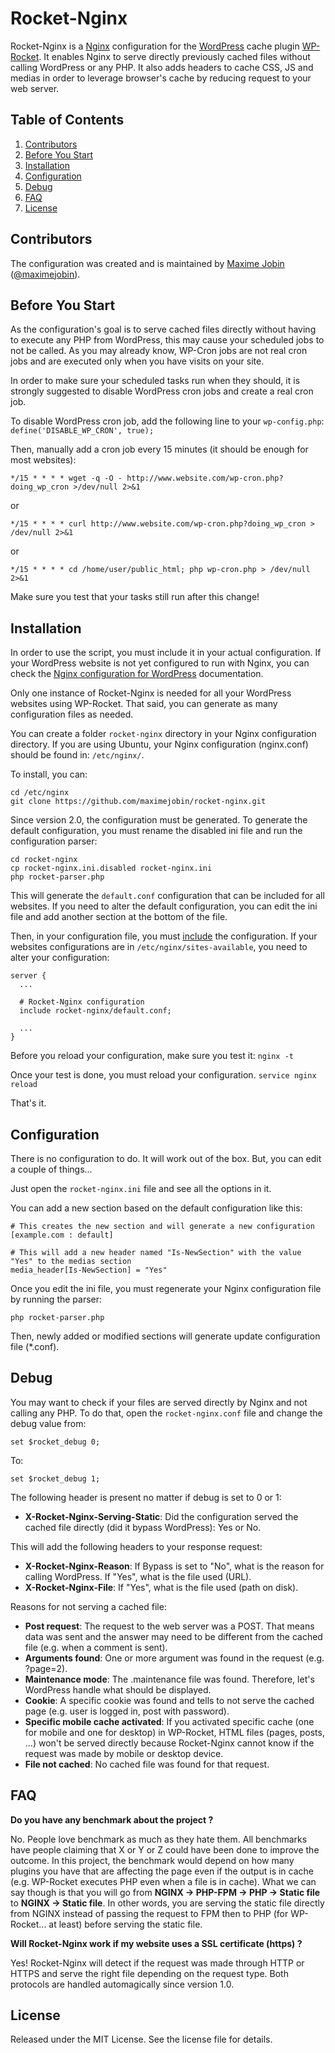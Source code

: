Rocket-Nginx
============

Rocket-Nginx is a [Nginx](http://nginx.org) configuration for the [WordPress](http://wordpress.org) cache plugin [WP-Rocket](http://wp-rocket.me). It enables Nginx to serve directly previously cached files without calling WordPress or any PHP. It also adds headers to cache CSS, JS and medias in order to leverage browser's cache by reducing request to your web server.

## <a name='toc'>Table of Contents</a>

  1. [Contributors](#contributors)
  1. [Before You Start](#before)
  1. [Installation](#installation)
  1. [Configuration](#configuration)
  1. [Debug](#debug)
  1. [FAQ](#css)
  1. [License](#license)

## <a name='contributors'>Contributors</a>

The configuration was created and is maintained by [Maxime Jobin](http://www.maximejobin.com) ([@maximejobin](http://twitter.com/maximejobin)).

## <a name='before'>Before You Start</a>
As the configuration's goal is to serve cached files directly without having to execute any PHP from WordPress, this may cause your scheduled jobs to not be called.  As you may already know, WP-Cron jobs are not real cron jobs and are executed only when you have visits on your site.

In order to make sure your scheduled tasks run when they should, it is strongly suggested to disable WordPress cron jobs and create a real cron job.

To disable WordPress cron job, add the following line to your `wp-config.php`:
`define('DISABLE_WP_CRON', true);`

Then, manually add a cron job every 15 minutes (it should be enough for most websites):

`*/15 * * * * wget -q -O - http://www.website.com/wp-cron.php?doing_wp_cron >/dev/null 2>&1`

or

`*/15 * * * * curl http://www.website.com/wp-cron.php?doing_wp_cron > /dev/null 2>&1`

or

`*/15 * * * * cd /home/user/public_html; php wp-cron.php > /dev/null 2>&1`

Make sure you test that your tasks still run after this change!

## <a name='installation'>Installation</a>

In order to use the script, you must include it in your actual configuration.  If your WordPress website is not yet configured to run with Nginx, you can check the [Nginx configuration for WordPress](https://github.com/maximejobin/rocket-nginx/wiki/Nginx-configuration-for-WordPress) documentation.

Only one instance of Rocket-Nginx is needed for all your WordPress websites using WP-Rocket. That said, you can generate as many configuration files as needed.

You can create a folder `rocket-nginx` directory in your Nginx configuration directory. If you are using Ubuntu, your Nginx configuration (nginx.conf) should be found in: `/etc/nginx/`.

To install, you can:
  ```
  cd /etc/nginx
  git clone https://github.com/maximejobin/rocket-nginx.git
  ```

Since version 2.0, the configuration must be generated. To generate the default configuration, you must rename the disabled ini file and run the configuration parser:
```
cd rocket-nginx
cp rocket-nginx.ini.disabled rocket-nginx.ini
php rocket-parser.php
```
This will generate the `default.conf` configuration that can be included for all websites.  If you need to alter the default configuration, you can edit the ini file and add another section at the bottom of the file.

Then, in your configuration file, you must [include](http://nginx.org/en/docs/ngx_core_module.html#include) the configuration. If your websites configurations are in `/etc/nginx/sites-available`, you need to alter your configuration:

```
server {
  ...
  
  # Rocket-Nginx configuration
  include rocket-nginx/default.conf;
  
  ...
}
```

Before you reload your configuration, make sure you test it:
`nginx -t`

Once your test is done, you must reload your configuration.
`service nginx reload`

That's it.

## <a name='configuration'>Configuration</a>
There is no configuration to do.  It will work out of the box.  But, you can edit a couple of things...

Just open the `rocket-nginx.ini` file and see all the options in it.

You can add a new section based on the default configuration like this:
```
# This creates the new section and will generate a new configuration
[example.com : default]

# This will add a new header named "Is-NewSection" with the value "Yes" to the medias section
media_header[Is-NewSection] = "Yes"
```

Once you edit the ini file, you must regenerate your Nginx configuration file by running the parser:

```
php rocket-parser.php
```

Then, newly added or modified sections will generate update configuration file (*.conf).


## <a name='debug'>Debug</a>
You may want to check if your files are served directly by Nginx and not calling any PHP. To do that, open the `rocket-nginx.conf` file and change the debug value from:

`set $rocket_debug 0;`

To:

`set $rocket_debug 1;`

The following header is present no matter if debug is set to 0 or 1:
  * **X-Rocket-Nginx-Serving-Static**: Did the configuration served the cached file directly (did it bypass WordPress): Yes or No.

This will add the following headers to your response request:
  * **X-Rocket-Nginx-Reason**: If Bypass is set to "No", what is the reason for calling WordPress.  If "Yes", what is the file used (URL).
  * **X-Rocket-Nginx-File**: If "Yes", what is the file used (path on disk).


Reasons for not serving a cached file:
  * **Post request**: The request to the web server was a POST. That means data was sent and the answer may need to be different from the cached file (e.g. when a comment is sent).
  * **Arguments found**: One or more argument was found in the request (e.g. ?page=2).
  * **Maintenance mode**: The .maintenance file was found. Therefore, let's WordPress handle what should be displayed.
  * **Cookie**: A specific cookie was found and tells to not serve the cached page (e.g. user is logged in, post with password).
  * **Specific mobile cache activated**: If you activated specific cache (one for mobile and one for desktop) in WP-Rocket, HTML files (pages, posts, ...) won't be served directly because Rocket-Nginx cannot know if the request was made by mobile or desktop device.
  * **File not cached**: No cached file was found for that request.

## <a name='faq'>FAQ</a>

**<a name='faq_benchmark'>Do you have any benchmark about the project ?</a>**

No. People love benchmark as much as they hate them. All benchmarks have people claiming that X or Y or Z could have been done to improve the outcome.  In this project, the benchmark would depend on how many plugins you have that are affecting the page even if the output is in cache (e.g. WP-Rocket executes PHP even when a file is in cache). What we can say though is that you will go from **NGINX &#8594; PHP-FPM &#8594; PHP &#8594; Static file** to **NGINX &#8594; Static file**. In other words, you are serving the static file directly from NGINX instead of passing the request to FPM then to PHP (for WP-Rocket... at least) before serving the static file.

**<a name='faq_ssl'>Will Rocket-Nginx work if my website uses a SSL certificate (https) ?</a>**

Yes! Rocket-Nginx will detect if the request was made through HTTP or HTTPS and serve the right file depending on the request type.  Both protocols are handled automagically since version 1.0.

## <a name='license'>License</a>
Released under the MIT License. See the license file for details.
